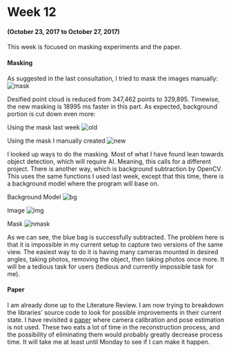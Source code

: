 # Week 12
#### (October 23, 2017 to October 27, 2017)

This week is focused on masking experiments and the paper.

#### Masking
As suggested in the last consultation, I tried to mask the images manually:
![mask](../Trials/images/horsepp_m/P_20171014_122852_002.jpg_mask.png)

Desified point cloud is reduced from 347,462 points to 329,895. Timewise, the new masking is 18995 ms faster in this part. As expected, background portion is cut down even more:

Using the mask last week
![old](../Trials/models/horsepp/horse00.png)

Using the mask I manually created
![new](../Trials/models/horsepp_m/horse00.png)

I looked up ways to do the masking. Most of what I have found lean towards object detection, which will require AI. Meaning, this calls for a different project. There is another way, which is background subtraction by OpenCV. This uses the same functions I used last week, except that this time, there is a background model where the program will base on.

Background Model
![bg](../Trials/images/bg/2.jpg)

Image
![img](../Trials/images/bg/1.jpg)

Mask
![nmask](../Trials/images/bg/mask.jpg)

As we can see, the blue bag is successfully subtracted. The problem here is that it is impossible in my current setup to capture two versions of the same view. The easiest way to do it is having many cameras mounted in desired angles, taking photos, removing the object, then taking photos once more. It will be a tedious task for users (tedious and currently impossible task for me).

#### Paper
I am already done up to the Literature Review. I am now trying to breakdown the libraries' source code to look for possible improvements in their current state. I have revisited a [paper](Documents/3D_RECONSTRUCTION_USING_PHOTO_CONSISTENCY_FROM_UNCALIBRATED_MULTIPLE_VIEWS.pdf) where camera calibration and pose estimation is not used. These two eats a lot of time in the reconstruction process, and the possibility of eliminating them would probably greatly decrease process time. It will take me at least until Monday to see if I can make it happen.
